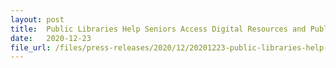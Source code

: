 ```yaml
---
layout: post
title:  Public Libraries Help Seniors Access Digital Resources and Public Services with SDO@NLB
date:   2020-12-23
file_url: /files/press-releases/2020/12/20201223-public-libraries-help-seniors-access-digital-resources-and-public-services-with-sdo-nlb.pdf
---
```


